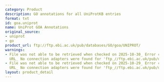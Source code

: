 ```yaml
---
category: Product
description: GO annotations for all UniProtKB entries
format: txt
id: goa.uniprot
name: UniProt GOA Annotations
original_source:
- uniprot
- go
product_url: ftp://ftp.ebi.ac.uk/pub/databases/GO/goa/UNIPROT/
warnings:
- File was not able to be retrieved when checked on 2025-10-30_ Error connecting to
  URL_ No connection adapters were found for 'ftp_//ftp.ebi.ac.uk/pub/databases/GO/goa/UNIPROT/'
- File was not able to be retrieved when checked on 2025-10-29_ Error connecting to
  URL_ No connection adapters were found for 'ftp_//ftp.ebi.ac.uk/pub/databases/GO/goa/UNIPROT/'
layout: product_detail
---
```

